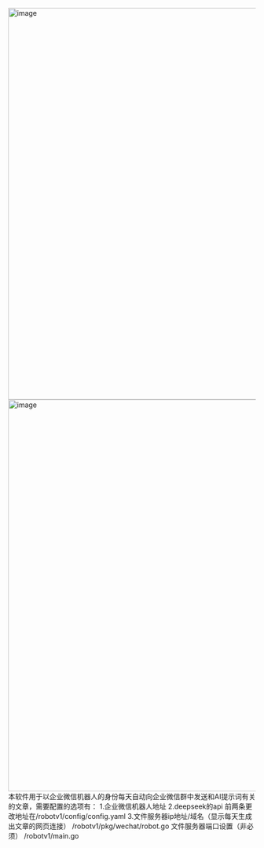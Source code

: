 <img width="1528" height="796" alt="image" src="https://github.com/user-attachments/assets/dd900df8-a02f-41bc-8df7-085dfc678061" /><img width="1528" height="796" alt="image" src="https://github.com/user-attachments/assets/6a6a3de6-53b0-4210-a288-0cf90f136ecd" />本软件用于以企业微信机器人的身份每天自动向企业微信群中发送和AI提示词有关的文章，需要配置的选项有：
1.企业微信机器人地址
2.deepseek的api
前两条更改地址在/robotv1/config/config.yaml
3.文件服务器ip地址/域名（显示每天生成出文章的网页连接）
/robotv1/pkg/wechat/robot.go
文件服务器端口设置（非必须）
/robotv1/main.go
